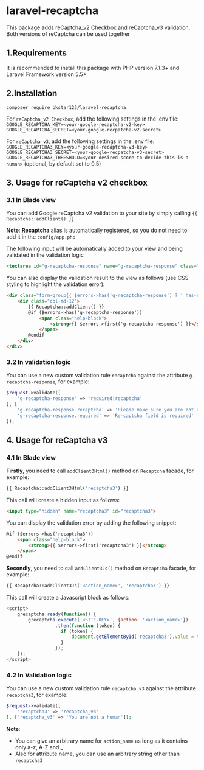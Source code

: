 # laravel-recaptcha  
This package adds reCaptcha_v2 Checkbox and reCaptcha_v3 validation. Both versions of reCaptcha can be used together

## 1.Requirements  

It is recommended to install this package with PHP version 7.1.3+ and Laravel Framework version 5.5+  

## 2.Installation  
    composer require bkstar123/laravel-recaptcha 

For `reCaptcha_v2 Checkbox`, add the following settings in the .env file:   
    ```GOOGLE_RECAPTCHA_KEY=<your-google-recaptcha-v2-key>```  
    ```GOOGLE_RECAPTCHA_SECRET=<your-google-recpatcha-v2-secret>```  

For `reCaptcha_v3`, add the following settings in the .env file:   
    ```GOOGLE_RECAPTCHA3_KEY=<your-google-recaptcha-v3-key>```  
    ```GOOGLE_RECAPTCHA3_SECRET=<your-google-recpatcha-v3-secret>```  
    ```GOOGLE_RECAPTCHA3_THRESHOLD=<your-desired-score-to-decide-this-is-a-human>``` (optional, by default set to 0.5)  

## 3. Usage for reCaptcha v2 checkbox  

### 3.1 In Blade view

You can add Google reCaptcha v2 validation to your site by simply calling
    ```{{ Recaptcha::addClient() }}```   

**Note**: **Recaptcha** alias is automatically registered, so you do not need to add it in the `config/app.php`

The following input will be automatically added to your view and being validated in the validation logic  
```html 
<textarea id="g-recaptcha-response" name="g-recaptcha-response" class="g-recaptcha-response"></textarea>
``` 

You can also display the validation result to the view as follows (use CSS styling to highlight the validation error):    

```html
<div class="form-group{{ $errors->has('g-recaptcha-response') ? ' has-error' : '' }}">
    <div class="col-md-12">
        {{ Recaptcha::addClient() }}
        @if ($errors->has('g-recaptcha-response'))
            <span class="help-block">
                <strong>{{ $errors->first('g-recaptcha-response') }}</strong>
            </span>
        @endif
    </div>
</div>
```

### 3.2 In validation logic

You can use a new custom validation rule `recaptcha` against the attribute `g-recaptcha-response`, for example:  
```php
$request->validate([
    'g-recaptcha-response' => 'required|recaptcha'
], [
    'g-recaptcha-response.recaptcha' => 'Please make sure you are not a robot',
    'g-recaptcha-response.required' => 'Re-captcha field is required'
]);
```

## 4. Usage for reCaptcha v3  

### 4.1 In Blade view  

**Firstly**, you need to call `addClient3Html()` method on `Recaptcha` facade, for example:  
```php
{{ Recaptcha::addClient3Html('recaptcha3') }}
```

This call will create a hidden input as follows:  
```html
<input type="hidden" name="recaptcha3" id="recaptcha3">
```

You can display the validation error by adding the following snippet:  
```html
@if ($errors->has('recaptcha3'))
    <span class="help-block">
        <strong>{{ $errors->first('recaptcha3') }}</strong>
    </span>
@endif
```

**Secondly**, you need to call `addClient3Js()` method on `Recaptcha` facade, for example:  
```php
{{ Recaptcha::addClient3Js('<action_name>', 'recaptcha3') }} 
```

This call will create a Javascript block as follows:  
```javascript
<script>
    grecaptcha.ready(function() {
        grecaptcha.execute('<SITE-KEY>', {action: '<action_name>'})
                  .then(function (token) {
                    if (token) {
                        document.getElementById('recaptcha3').value = token;
                    }
                  });
    });
</script>
```

### 4.2 In Validation logic

You can use a new custom validation rule `recaptcha_v3` against the attribute `recaptcha3`, for example:  
```php
$request->validate([
    'recaptcha3' => 'recaptcha_v3'
], ['recaptcha_v3' => 'You are not a human']);
``` 

**Note**:  
- You can give an arbitrary name for `action_name` as long as it contains only a-z, A-Z and _  
- Also for attribute name, you can use an arbitrary string other than `recaptcha3`